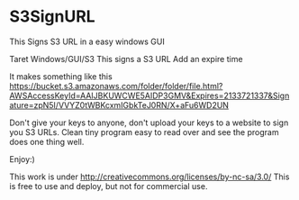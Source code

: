S3SignURL
=========

This Signs S3 URL in a easy windows GUI

Taret Windows/GUI/S3
This signs a S3 URL
Add an expire time

It makes something like this https://bucket.s3.amazonaws.com/folder/folder/file.html?AWSAccessKeyId=AAIJBKUWCWE5AIDP3GMV&Expires=2133721337&Signature=zpN5I/VVYZ0tWBKcxmIGbkTeJ0RN/X+aFu6WD2UN

Don't give your keys to anyone, don't upload your keys to a website to sign you S3 URLs.
Clean tiny program easy to read over and see the program does one thing well.

Enjoy:)

This work is under http://creativecommons.org/licenses/by-nc-sa/3.0/
This is free to use and deploy, but not for commercial use.

